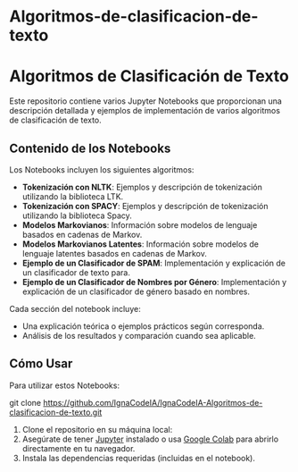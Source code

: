 # Algoritmos-de-clasificacion-de-texto

# Algoritmos de Clasificación de Texto

Este repositorio contiene varios Jupyter Notebooks que proporcionan una descripción detallada y ejemplos de implementación de varios algoritmos de clasificación de texto.

## Contenido de los Notebooks

Los Notebooks incluyen los siguientes algoritmos:

- **Tokenización con NLTK**: Ejemplos y descripción de tokenización utilizando la biblioteca LTK.
- **Tokenización con SPACY**: Ejemplos y descripción de tokenización utilizando la biblioteca Spacy.
- **Modelos Markovianos**: Información sobre modelos de lenguaje basados en cadenas de Markov.
- **Modelos Markovianos Latentes**: Información sobre modelos de lenguaje latentes basados en cadenas de Markov.
- **Ejemplo de un Clasificador de SPAM**: Implementación y explicación de un clasificador de texto para.
- **Ejemplo de un Clasificador de Nombres por Género**: Implementación y explicación de un clasificador de género basado en nombres.

Cada sección del notebook incluye:

- Una explicación teórica o ejemplos prácticos según corresponda.
- Análisis de los resultados y comparación cuando sea aplicable.

## Cómo Usar

Para utilizar estos Notebooks:

git clone https://github.com/IgnaCodeIA/IgnaCodeIA-Algoritmos-de-clasificacion-de-texto.git

1. Clone el repositorio en su máquina local:
2. Asegúrate de tener [Jupyter](https://jupyter.org/install) instalado o usa [Google Colab](https://colab.research.google.com/) para abrirlo directamente en tu navegador.
3. Instala las dependencias requeridas (incluidas en el notebook).
